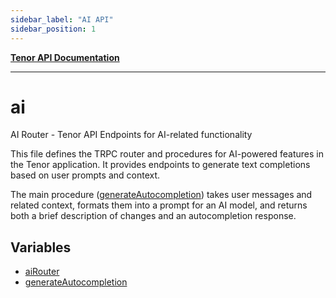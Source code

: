 ```yaml
---
sidebar_label: "AI API"
sidebar_position: 1
---
```


[**Tenor API Documentation**](../README.md)

***

# ai

AI Router - Tenor API Endpoints for AI-related functionality

This file defines the TRPC router and procedures for AI-powered features in the Tenor application.
It provides endpoints to generate text completions based on user prompts and context.

The main procedure ([generateAutocompletion](variables/generateAutocompletion.md)) takes user messages and related context,
formats them into a prompt for an AI model, and returns both a brief description
of changes and an autocompletion response.

## Variables

- [aiRouter](variables/aiRouter.md)
- [generateAutocompletion](variables/generateAutocompletion.md)

